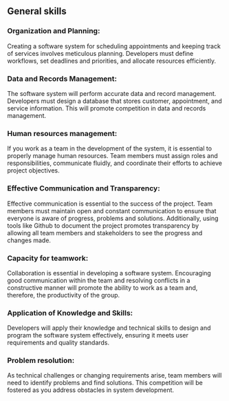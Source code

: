 ## General skills

### Organization and Planning:

Creating a software system for scheduling appointments and keeping track of services involves meticulous planning. Developers must define workflows, set deadlines and priorities, and allocate resources efficiently.

### Data and Records Management:

The software system will perform accurate data and record management. Developers must design a database that stores customer, appointment, and service information. This will promote competition in data and records management.

### Human resources management:

If you work as a team in the development of the system, it is essential to properly manage human resources. Team members must assign roles and responsibilities, communicate fluidly, and coordinate their efforts to achieve project objectives.

### Effective Communication and Transparency:

Effective communication is essential to the success of the project. Team members must maintain open and constant communication to ensure that everyone is aware of progress, problems and solutions. Additionally, using tools like Github to document the project promotes transparency by allowing all team members and stakeholders to see the progress and changes made.

### Capacity for teamwork:

Collaboration is essential in developing a software system. Encouraging good communication within the team and resolving conflicts in a constructive manner will promote the ability to work as a team and, therefore, the productivity of the group.

### Application of Knowledge and Skills:

Developers will apply their knowledge and technical skills to design and program the software system effectively, ensuring it meets user requirements and quality standards.

### Problem resolution:

As technical challenges or changing requirements arise, team members will need to identify problems and find solutions. This competition will be fostered as you address obstacles in system development.